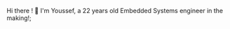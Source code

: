 Hi there ! 👋
I'm Youssef, a 22 years old Embedded Systems engineer in the making!;

<!--
Here are some ideas to get you started:
**Hasnaoui-Youssef/Hasnaoui-Youssef** is a ✨ _special_ ✨ repository because its `README.md` (this file) appears on your GitHub profile.

- 🔭 I’m currently working on ...
- 🌱 I’m currently learning ...
- 👯 I’m looking to collaborate on ...
- 🤔 I’m looking for help with ...
- 💬 Ask me about ...
- 📫 How to reach me: ...
- 😄 Pronouns: ...
- ⚡ Fun fact: ...
-->
